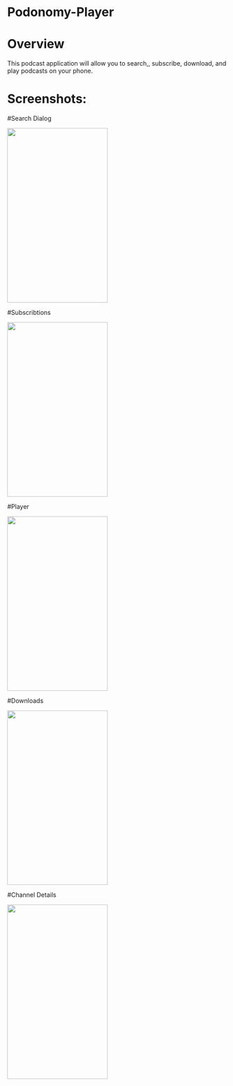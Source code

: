 # Podonomy-Player

# Overview

This podcast application will allow you to search,, subscribe, download, and play podcasts on your phone. 

# Screenshots:

#Search Dialog

<img src="https://cloud.githubusercontent.com/assets/15883609/21698851/05daaf20-d367-11e6-88cc-aec6a1cb7f2a.png" width="230" height="400" />

#Subscribtions

<img src="https://cloud.githubusercontent.com/assets/15883609/21698858/07b2e092-d367-11e6-9176-f19f6bd14f97.png" width="230" height="400" />

#Player

<img src="https://cloud.githubusercontent.com/assets/15883609/21698849/0468ad2c-d367-11e6-9728-bb2cb5272c9d.jpg" width="230" height="400" />

#Downloads

<img src="https://cloud.githubusercontent.com/assets/15883609/21698847/02f30e2e-d367-11e6-9009-2dd7ef374537.png" width="230" height="400" />

#Channel Details

<img src="https://cloud.githubusercontent.com/assets/15883609/21698810/dbe34e84-d366-11e6-8a9d-94ac51558ee9.png" width="230" height="400" />






